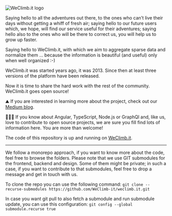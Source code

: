 ![WeClimb.it logo](https://i.ibb.co/19wjNbJ/github-readme.png)

Saying hello to all the adventures out there, to the ones who can’t live their days without getting a whiff of fresh air; saying hello to our future users which, we hope, will find our service useful for their adventures; saying hello also to the ones who will be there to correct us, you will help us to grow up faster.

Saying hello to WeClimb.it, with which we aim to aggregate sparse data and normalize them … because the information is beautiful (and useful) only when well organized :-)

WeClimb.it was started years ago, it was 2013. Since then at least three versions of the platform have been released.

Now it is time to share the hard work with the rest of the community. WeClimb.it goes open source!

⛰️ If you are interested in learning more about the project, check out our [Medium blog](https://medium.com/weclimb-it).

👩🏼‍💻 If you know about Angular, TypeScript, Node.js or GraphQl and, like us, love to contribute to open source projects, we are sure you fill find lots of information here. You are more than welcome!

The code of this repository is up and running on [WeClimb.it](https://www.weclimb.it).

---

We follow a monorepo approach, if you want to know more about the code, feel free to browse the folders.
Please note that we use GIT submodules for the frontend, backend and design. Some of them might be private; in such a case, if you want to contribute to that submodules, feel free to drop a message and get in touch with us.

To clone the repo you can use the following command:
`git clone --recurse-submodules https://github.com/WeClimb-it/weclimb.it.git`

In case you want git pull to also fetch a submodule and run submodule update, you can use this configuration:
`git config --global submodule.recurse true`
